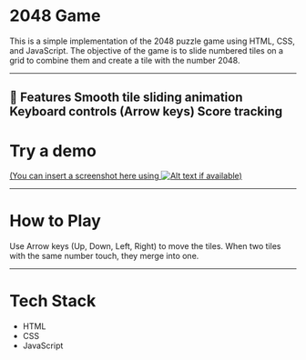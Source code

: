 # 2048 Game
This is a simple implementation of the 2048 puzzle game using HTML, CSS, and JavaScript. The objective of the game is to slide numbered tiles on a grid to combine them and create a tile with the number 2048.

--- 
🔹 Features
Smooth tile sliding animation
Keyboard controls (Arrow keys)
Score tracking
---

# Try a demo
[(You can insert a screenshot here using ![Alt text](screenshot.png) if available)](https://655ad1cf2802f3334f0d66a6--wondrous-praline-79356c.netlify.app/)

--- 
# How to Play
Use Arrow keys (Up, Down, Left, Right) to move the tiles.
When two tiles with the same number touch, they merge into one.

---
# Tech Stack
- HTML
- CSS
- JavaScript
